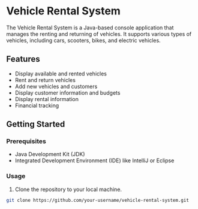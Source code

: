# Vehicle Rental System

The Vehicle Rental System is a Java-based console application that manages the renting and returning of vehicles. It supports various types of vehicles, including cars, scooters, bikes, and electric vehicles.

## Features

- Display available and rented vehicles
- Rent and return vehicles
- Add new vehicles and customers
- Display customer information and budgets
- Display rental information
- Financial tracking

## Getting Started

### Prerequisites

- Java Development Kit (JDK)
- Integrated Development Environment (IDE) like IntelliJ or Eclipse

### Usage

1. Clone the repository to your local machine.

```bash
git clone https://github.com/your-username/vehicle-rental-system.git
